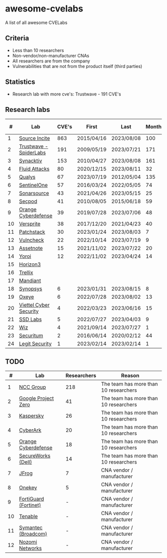 # awesome-cvelabs

A list of all awesome CVELabs

## Criteria

* Less than 10 researchers
* Non-vendor/non-manufacturer CNAs
* All researchers are from the company
* Vulnerabilities that are not from the product itself (third parties)

## Statistics

* Research lab with more cve's: Trustwave - 191 CVE's

## Research labs

| #  | Lab                                                | CVE's | First       | Last       | Months | Productivity (per month) | Vendors | Concentration | Inactivity |
|----|----------------------------------------------------|-------|-------------|------------|--------|--------------------------|---------|--------------|------------|
| 1  | [Source Incite](https://srcincite.io/advisories/) | 863   | 2015/04/16  | 2023/08/08 | 100    | 8.6| 65      | 13.2         | 0          |
| 2  | [Trustwave - SpiderLabs](https://www.trustwave.com/en-us/resources/security-resources/security-advisories/) | 191   | 2009/05/19  | 2023/07/21 | 171    | 1.12                     | 63      | -            | -          |
| 3  | [Synacktiv](https://www.synacktiv.com/en/advisories) | 153   | 2010/04/27  | 2023/08/08 | 161    | 0.9                      | 52      | 2.9          | 0          |
| 4  | [Fluid Attacks](https://fluidattacks.com/advisories/) | 80    | 2020/12/15  | 2023/08/11 | 32     | 2.5                      | 53      | -            | -          |
| 5  | [Qualys](https://www.qualys.com/research/security-advisories/) | 67    | 2023/07/19  | 2012/05/04 | 135    | 0.5                      | 41      | -            | -          |
| 6  | [SentinelOne](https://www.sentinelone.com/labs/our-cves/) | 57    | 2016/03/24  | 2022/05/05 | 74     | 0.8                      | 25      | -            | -          |
| 7  | [Sonarsource](https://www.sonarsource.com/)      | 43    | 2021/04/26  | 2023/05/15 | 25     | 1.7                      | -       | -            | -          |
| 8  | [Secpod](https://www.secpod.com/)                 | 41    | 2010/08/05  | 2015/06/18 | 59     | 0.7                      | -       | -            | -          |
| 9  | [Orange Cyberdefense](https://www.orangecyberdefense.com) | 39    | 2019/07/28  | 2023/07/06 | 48     | 0.8                      | 29      | -            | -          |
| 10 | [Versprite](https://versprite.com/)               | 38    | 2017/12/20  | 2021/04/23 | 40     | 0.9                      | 29      | -            | -          |
| 11 | [Patchstack](https://patchstack.com/)             | 30    | 2023/01/24  | 2023/08/03 | 7      | 4.3                      | -       | -            | -          |
| 12 | [Vulncheck](https://vulncheck.com/)              | 22    | 2022/10/14  | 2023/07/19 | 9      | 2.4                      | 16      | -            | -          |
| 13 | [Assetnote](https://www.assetnote.io/)            | 15    | 2021/11/02  | 2023/07/22 | 20     | 0.7                      | 14      | -            | -          |
| 14 | [Yoroi](https://yoroi.company/research/)          | 12    | 2022/11/02  | 2023/04/24 | 14     | 0.8                      | 3       | -            | -          |
| 15 | [Horizon3](https://www.horizon3.ai/)             |       |             |            |        |                          |         | -            | -          |
| 16 | [Trellix](https://www.trellix.com/)              |       |             |            |        |                          |         | -            | -          |
| 17 | [Mandiant](https://www.mandiant.com/)            |       |             |            |        |                          |         | -            | -          |
| 18 | [Synopsys](https://www.synopsys.com/blogs/software-security/tag/cybersecurity-research-center/) | 6     | 2023/01/31  | 2023/08/15 | 8      | 0.9                      | 5       | -            | -          |
| 19 | [Oxeye](https://www.oxeye.io/resources-category/research) | 6     | 2022/07/28  | 2023/08/02 | 13     | 0.7                      | 4       | -            | -          |
| 20 | [Viettel Cyber Security](https://blog.viettelcybersecurity.com/tag/researches/) | 4     | 2022/03/23  | 2023/06/16 | 15     | 0.3                      | 4       | -            | -          |
| 21 | [SSD Labs](https://ssd-disclosure.com/advisories/) | 5     | 2022/07/27  | 2023/04/03 | 9      | 0.3                      | 3       | -            | -          |
| 22 | [Wiz](https://www.wiz.io/blog/tag/research)      | 4     | 2021/09/14  | 2023/07/27 | 1      | 2.0                      | 2       | -            | -          |
| 23 | [Securitum](https://research.securitum.com/)     | 2     | 2016/06/14  | 2020/02/12 | 44     | 0.05                     | 2       | -            | -          |
| 24 | [Legit Security](https://www.legitsecurity.com/) | 1     | 2023/02/14  | 2023/02/14 | 1      | 1.0                      | 1       | -            | -          |

## TODO

| #  | Lab                                                   | Researchers | Reason                                |
|----|-------------------------------------------------------|-------------|---------------------------------------|
| 1  | [NCC Group](https://research.nccgroup.com/category/technical-advisories/) | 218         | The team has more than 10 researchers |
| 2  | [Google Project Zero](https://googleprojectzero.blogspot.com/)                    | 41          | The team has more than 10 researchers |
| 3  | [Kaspersky](https://www.kaspersky.com/about/team/great)                            | 26          | The team has more than 10 researchers |
| 4  | [CyberArk](https://labs.cyberark.com/cyberark-labs-security-advisories/)            | 20          | The team has more than 10 researchers |
| 5  | [Orange Cyberdefense](https://www.orangecyberdefense.com)                          | 18          | The team has more than 10 researchers |
| 6  | [SecureWorks (Dell)](https://www.secureworks.com/research/#resource-type=Advisory)  | 14          | The team has more than 10 researchers |
| 7  | [JFrog](https://research.jfrog.com/)                                               | 7           | CNA vendor / manufacturer            |
| 8  | [Onekey](https://onekey.com/research/)                                             | 5           | CNA vendor / manufacturer            |
| 9  | [FortiGuard (Fortinet)](https://www.fortiguard.com/zeroday)                        | -           | CNA vendor / manufacturer            |
| 10 | [Tenable](https://www.tenable.com/security/research)                               | -           | CNA vendor / manufacturer            |
| 11 | [Symantec (Broadcom)](https://support.broadcom.com/web/ecx/security-advisory)      | -           | CNA vendor / manufacturer            |
| 12 | [Nozomi Networks](https://www.nozominetworks.com/)                                | -           | CNA vendor / manufacturer            |
